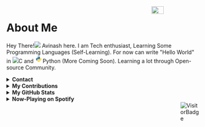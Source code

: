 <!--About me-->
<img align="right" src="https://avatars.githubusercontent.com/u/56125142?v=4" width="25%" height="25%"/>

# About Me
Hey There!<img src="https://media.giphy.com/media/hvRJCLFzcasrR4ia7z/giphy.gif" width="25px"> Avinash here. I am Tech enthusiast, Learning Some Programming Languages (Self-Learning). For now can write "Hello World" in <img height="20" src="https://camo.githubusercontent.com/6cc41155e58a4eebe7353d524da5ebb0de7aaf4fd4ad45fb9a433c8b41d38c16/68747470733a2f2f747365332e6d6d2e62696e672e6e65742f74683f69643d4f49502e7276756a594b4f546d2d2d5654334b545a775633786748614861267069643d417069">C and <img height="20" src="https://raw.githubusercontent.com/github/explore/80688e429a7d4ef2fca1e82350fe8e3517d3494d/topics/python/python.png">Python (More Coming Soon). Learning a lot through Open-source Community.
<!-- Contact -->
<details>
<summary><b>Contact</b></summary>
<ul>
<li><a href="https://t.me/davinash97">Telegram</a></li>
<li> <a href="https://forum.xda-developers.com/member.php?u=7782180"> XDA </a></li>
</details>
</li>
</ul>
<!-- Contributions-->
<details>
<summary><b>My Contributions</b></summary>
<br>
<b>Kernel</b>
<ul>
<li><a href="https://github.com/davinash97/AEON">AEON Kernel</a> <b>For Exynos 7870 SOC</b></li>
<li> <a href="https://github.com/neel0210/Kakarot_Kernel_M30sdd">Prish Kernel</a> <b>For Exynos 9611</b><i> (Just small Contributions)</i></li>
</ul>
<b>Telegram Bot</b>
<ul>
<li><a href="https://github.com/davinash97/avabot">Source</a></li>
<li><a href="https://t.me/davinash97bot">Link to Bot</a></li>
</ul>
 <b>Kitchen </b><i>(More Like Unpacker and Repacker)</i>
<ul>
<li><a href="https://github.com/neel0210/dynamic">Dynamic Unpacker</a></li>
</ul>
</details>
<!--Stats-->
<details>
<summary><b>My GitHub Stats</b></summary>
<img src="https://github-readme-streak-stats.herokuapp.com/?user=DAvinash97&theme=dark" alt="Github_Stats1" align="left" width="45%">
<img src="https://github-readme-stats.vercel.app/api?username=davinash97&show_icons=true&theme=gotham" alt="Github_Stats2" align="right" width="45%">
</details>
<!--Spotify Now-Playing-->
<details>
<summary><b>Now-Playing on Spotify</b></summary>
<a href="#">
<img src="https://spotify-github-profile.vercel.app/api/view?uid=z9ibhe1uo5xq5rbzduksdvwb3&cover_image=true&theme=novatorem" width="50%">
</a>
</details>
<!--Visitor Badge-->
<img src="https://visitor-badge.laobi.icu/badge?page_id=davinash97.davinash97" alt="VisitorBadge" align="right" width="10%">
